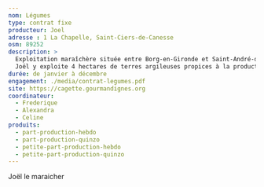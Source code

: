```yaml
---
nom: Légumes
type: contrat fixe
producteur: Joel
adresse : 1 La Chapelle, Saint-Ciers-de-Canesse
osm: 89252
description: >
  Exploitation maraîchère située entre Borg-en-Gironde et Saint-André-de-Cubzac fournissant exclusivement des amaps.
  Joël y exploite 4 hectares de terres argileuses propices à la production de légumes bio de saison
durée: de janvier à décembre
engagement: ./media/contrat-legumes.pdf
site: https://cagette.gourmandignes.org
coordinateur: 
  - Frederique
  - Alexandra
  - Celine
produits:
  - part-production-hebdo
  - part-production-quinzo
  - petite-part-production-hebdo
  - petite-part-production-quinzo
---
```


Joël le maraicher